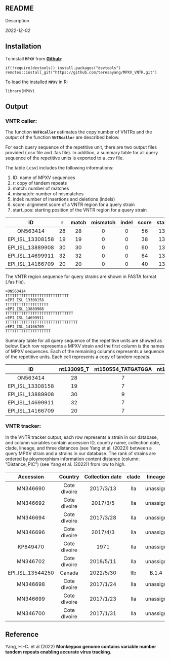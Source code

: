 ## README
Description

*2022-12-02*

## Installation

To install **`MPXV`** from [**Github**](https://github.com/teresayang/MPXV_VNTR.git):

```{r Installation from GitHub, eval = FALSE}
if(!require(devtools)) install.packages("devtools")
remotes::install_git("https://github.com/teresayang/MPXV_VNTR.git")
```

To load the installed **`MPXV`** in R:

```{r Load MPXV, eval = FALSE}
library(MPXV)
```



## Output

### VNTR caller: ###
The function **`VNTRcaller`** estimates the copy number of VNTRs and the output of the function **`VNTRcaller`** are described below.

For each query sequence of the repetitive unit, there are two output files provided (.csv file and .fas file). In addition, a summary table for all query sequence of the repetitive units is exported to a .csv file.

The table (.csv) includes the following informations:
1. ID: name of MPXV sequences
2. r: copy of tandem repeats
3. match: number of matches
4. mismatch: number of mismatches
5. indel: number of insertions and deletions (indels)
6. score: alignment score of a VNTR region for a query strain
7. start_pos: starting position of the VNTR region for a query strain

| ID               | r  | match | mismatch | indel | score | start_pos  |
|:----------------:|:---:|:-----:|:--------:|:-----:|:-----:|:----------:|
| ON563414         | 28 | 28    | 0        | 0     | 56    | 133095     |
| EPI_ISL_13308158 | 19 | 19    | 0        | 0     | 38    | 132741     |
| EPI_ISL_13889908 | 30 | 30    | 0        | 0     | 60    | 133200     |
| EPI_ISL_14699911 | 32 | 32    | 0        | 0     | 64    | 133102     |
| EPI_ISL_14166709 | 20 | 20    | 0        | 0     | 40    | 133080     |


The VNTR region sequence for query strains are shown in FASTA format (.fas file).

```
>ON563414
TTTTTTTTTTTTTTTTTTTTTTTTTTTT
>EPI_ISL_13308158
TTTTTTTTTTTTTTTTTTT
>EPI_ISL_13889908
TTTTTTTTTTTTTTTTTTTTTTTTTTTTTT
>EPI_ISL_14699911
TTTTTTTTTTTTTTTTTTTTTTTTTTTTTTTT
>EPI_ISL_14166709
TTTTTTTTTTTTTTTTTTTT
```

Summary table for all query sequence of the repetitive units are showed as below. Each row represents a MPXV strain and the first column is the names of MPXV sequences. Each of the remaining columns represents a sequence of the repetitive units. Each cell represents a copy of tandem repeats.

| ID               | nt133095_T | nt150554_TATGATGGA | nt173267_AT | nt179074_ATATACATT  |
|:------------------:|:------------:|:--------------------:|:-------------:|:---------------------:|
| ON563414         | 28         | 7                  | 24          | 16                  |
| EPI_ISL_13308158 | 19         | 7                  | 20          | 15                  |
| EPI_ISL_13889908 | 30         | 9                  | 24          | 7                   |
| EPI_ISL_14699911 | 32         | 7                  | 25          | 7                   |
| EPI_ISL_14166709 | 20         | 7                  | 24          | 16                  |



### VNTR tracker: ###
In the VNTR tracker output, each row represents a strain in our database, and column variables contain accession ID, country name, collection date, clade, lineage, and three distances (see Yang et al. (2022)) between a query MPXV strain and a strains in our database. 
The rank of strains are ordered by ploymorphism information content distance (column: "Distance_PIC") (see Yang et al. (2022)) from low to high. 

| Accession        | Country      | Collection.date | clade | lineage  | Distance_PIC | Distance_L  | Distance_entropy  |
|:----------------:|:------------:|:---------------:|:-----:|:--------:|:------------:|:-----------:|:-----------------:|
| MN346690         | Cote dIvoire | 2017/3/13       | IIa   | unassign | 0            | 0           | 0                 |
| MN346692         | Cote dIvoire | 2017/3/5        | IIa   | unassign | 0.004872201  | 0.007389163 | 0.004750482       |
| MN346694         | Cote dIvoire | 2017/3/28       | IIa   | unassign | 0.004872201  | 0.007389163 | 0.004750482       |
| MN346696         | Cote dIvoire | 2017/4/3        | IIa   | unassign | 0.019488804  | 0.02955665  | 0.019001927       |
| KP849470         | Cote dIvoire | 1971            | IIa   | unassign | 0.030844508  | 0.073219884 | 0.030573661       |
| MN346702         | Cote dIvoire | 2018/5/11       | IIa   | unassign | 0.048722011  | 0.073891626 | 0.047504818       |
| EPI_ISL_13544250 | Canada       | 2022/5/30       | IIb   | B.1.4    | 0.048765167  | 0.07320153  | 0.049289862       |
| MN346698         | Cote dIvoire | 2017/1/24       | IIa   | unassign | 0.060627581  | 0.100761308 | 0.059279532       |
| MN346699         | Cote dIvoire | 2017/1/23       | IIa   | unassign | 0.060627581  | 0.100761308 | 0.059279532       |
| MN346700         | Cote dIvoire | 2017/1/31       | IIa   | unassign | 0.060627581  | 0.100761308 | 0.059279532       |

## Reference ##
Yang, H.-C. et al (2022) **Monkeypox genome contains variable number tandem repeats enabling
accurate virus tracking.**
